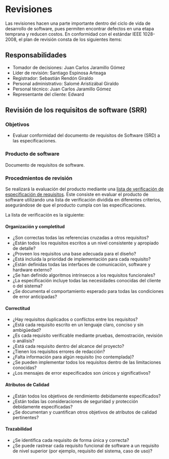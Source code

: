 # Revisiones

Las revisiones hacen una parte importante dentro del ciclo de vida de desarrollo de software, pues permiten encontrar defectos en una etapa temprana y reducen costos.
En conformidad con el estándar IEEE 1028-2008, el plan de revisión consta de los siguientes items:

## Responsabilidades

* Tomador de decisiones: Juan Carlos Jaramillo Gómez
* Líder de revisión: Santiago Espinosa Arteaga
* Registrador: Sebastián Rendón Giraldo
* Personal administrativo: Salomé Aristizábal Giraldo
* Personal técnico: Juan Carlos Jaramillo Gómez
* Representante del cliente: Edward

## Revisión de los requisitos de software (SRR)

### Objetivos

* Evaluar conformidad del documento de requisitos de Software (SRD) a las especificaciones.

### Producto de software

Documento de requisitos de software.

### Procedmientos de revisión

Se realizará la evaluación del producto mediante una [lista de verificación de especificación de requisitos](https://www.cs.toronto.edu/~sme/CSC340F/2005/assignments/inspections/reqts_checklist.pdf). Este consiste en evaluar el producto de software utilizando una lista de verificación dividida en diferentes criterios, asegurándose de que el producto cumpla con las especificaciones.

La lista de verificación es la siguiente:

#### Organización y completitud

* ¿Son correctas todas las referencias cruzadas a otros requisitos?
* ¿Están todos los requisitos escritos a un nivel consistente y apropiado de detalle?
* ¿Proveen los requisitos una base adecuada para el diseño?
* ¿Está incluida la prioridad de implementación para cada requisito?
* ¿Están definidas todas las interfaces de comunicación, software y hardware externo?
* ¿Se han definido algoritmos intrínsecos a los requisitos funcionales?
* ¿La especificación incluye todas las necesidades conocidas del cliente o del sistema?
* ¿Se documenta el comportamiento esperado para todas las condiciones de error anticipadas?

#### Correctitud

* ¿Hay requisitos duplicados o conflictos entre los requisitos?
* ¿Está cada requisito escrito en un lenguaje claro, conciso y sin ambigüedad?
* ¿Es cada requisito verificable mediante pruebas, demostración, revisión o análisis?
* ¿Está cada requisito dentro del alcance del proyecto?
* ¿Tienen los requisitos errores de redacción?
* ¿Falta información para algún requisito (no contemplada)?
* ¿Se pueden implementar todos los requisitos dentro de las limitaciones conocidas?
* ¿Los mensajes de error especificados son únicos y significativos?

#### Atributos de Calidad

* ¿Están todos los objetivos de rendimiento debidamente especificados?
* ¿Están todas las consideraciones de seguridad y protección debidamente especificadas?
* ¿Se documentan y cuantifican otros objetivos de atributos de calidad pertinentes?

#### Trazabilidad

* ¿Se identifica cada requisito de forma única y correcta?
* ¿Se puede rastrear cada requisito funcional de software a un requisito de nivel superior (por ejemplo, requisito del sistema, caso de uso)?
